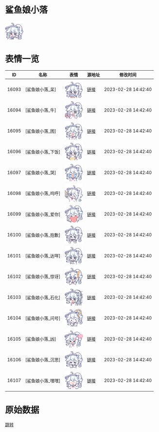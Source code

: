 # 鲨鱼娘小落

<img src="./cover.png" height="60" alt="cover" />

# 表情一览

|ID|名称|表情|源地址|修改时间|
|----|----|----|----|----|
|16093|[鲨鱼娘小落_呆]|<img src="./pic/016093_%5B鲨鱼娘小落_呆%5D.png" height="60" alt="呆"/>|[链接](https://i0.hdslb.com/bfs/garb/4eaa9c7bd1e992c9b78ddcf5a4999eff06364a5e.png)|2023-02-28 14:42:40|
|16094|[鲨鱼娘小落_牛]|<img src="./pic/016094_%5B鲨鱼娘小落_牛%5D.png" height="60" alt="牛"/>|[链接](https://i0.hdslb.com/bfs/garb/7fb1fcb89010007315cef14f05d00404acb09f2c.png)|2023-02-28 14:42:40|
|16095|[鲨鱼娘小落_困]|<img src="./pic/016095_%5B鲨鱼娘小落_困%5D.png" height="60" alt="困"/>|[链接](https://i0.hdslb.com/bfs/garb/9de6324c0add6c7c543511aa6de6df0aee672bd5.png)|2023-02-28 14:42:40|
|16096|[鲨鱼娘小落_下饭]|<img src="./pic/016096_%5B鲨鱼娘小落_下饭%5D.png" height="60" alt="下饭"/>|[链接](https://i0.hdslb.com/bfs/garb/9b833bec868f8c00008129fc03df274348fd5665.png)|2023-02-28 14:42:40|
|16097|[鲨鱼娘小落_哭]|<img src="./pic/016097_%5B鲨鱼娘小落_哭%5D.png" height="60" alt="哭"/>|[链接](https://i0.hdslb.com/bfs/garb/ddd5c9493a9036515ae76dd981ccb84132f15831.png)|2023-02-28 14:42:40|
|16098|[鲨鱼娘小落_呜呼]|<img src="./pic/016098_%5B鲨鱼娘小落_呜呼%5D.png" height="60" alt="呜呼"/>|[链接](https://i0.hdslb.com/bfs/garb/8e9e438a7ef8b774979faafdb5112b6463c03b62.png)|2023-02-28 14:42:40|
|16099|[鲨鱼娘小落_爱你]|<img src="./pic/016099_%5B鲨鱼娘小落_爱你%5D.png" height="60" alt="爱你"/>|[链接](https://i0.hdslb.com/bfs/garb/a4c5a29cdbadb6333aa75656893939e12a3472aa.png)|2023-02-28 14:42:40|
|16100|[鲨鱼娘小落_抱歉]|<img src="./pic/016100_%5B鲨鱼娘小落_抱歉%5D.png" height="60" alt="抱歉"/>|[链接](https://i0.hdslb.com/bfs/garb/5505369c8f9397e74da97e533ba5744117966d6d.png)|2023-02-28 14:42:40|
|16101|[鲨鱼娘小落_达咩]|<img src="./pic/016101_%5B鲨鱼娘小落_达咩%5D.png" height="60" alt="达咩"/>|[链接](https://i0.hdslb.com/bfs/garb/e18fa38abb8e3bb6259b9c8402b79ffd7e8a929f.png)|2023-02-28 14:42:40|
|16102|[鲨鱼娘小落_惊讶]|<img src="./pic/016102_%5B鲨鱼娘小落_惊讶%5D.png" height="60" alt="惊讶"/>|[链接](https://i0.hdslb.com/bfs/garb/f2bda27a036774d1641035b0e0b1956a85df411b.png)|2023-02-28 14:42:40|
|16103|[鲨鱼娘小落_石化]|<img src="./pic/016103_%5B鲨鱼娘小落_石化%5D.png" height="60" alt="石化"/>|[链接](https://i0.hdslb.com/bfs/garb/091369fad3477777ce54f8ba2c449f29b21552df.png)|2023-02-28 14:42:40|
|16104|[鲨鱼娘小落_问号]|<img src="./pic/016104_%5B鲨鱼娘小落_问号%5D.png" height="60" alt="问号"/>|[链接](https://i0.hdslb.com/bfs/garb/ea82e1cb838947ea0db63840d2b5ab9f88b41a9b.png)|2023-02-28 14:42:40|
|16105|[鲨鱼娘小落_凶]|<img src="./pic/016105_%5B鲨鱼娘小落_凶%5D.png" height="60" alt="凶"/>|[链接](https://i0.hdslb.com/bfs/garb/21b6c1ee850ce1a89b5914806fab24acf5070127.png)|2023-02-28 14:42:40|
|16106|[鲨鱼娘小落_沉思]|<img src="./pic/016106_%5B鲨鱼娘小落_沉思%5D.png" height="60" alt="沉思"/>|[链接](https://i0.hdslb.com/bfs/garb/52ca421aed709b239fa1de590bc7d3439cae9bc6.png)|2023-02-28 14:42:40|
|16107|[鲨鱼娘小落_嘿嘿]|<img src="./pic/016107_%5B鲨鱼娘小落_嘿嘿%5D.png" height="60" alt="嘿嘿"/>|[链接](https://i0.hdslb.com/bfs/garb/42c327efb0a97697abe9a262eb6192829bb78b96.png)|2023-02-28 14:42:40|

# 原始数据

[跳转](./raw.json)

